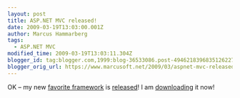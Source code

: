 ```yaml
---
layout: post
title: ASP.NET MVC released!
date: 2009-03-19T13:03:00.001Z
author: Marcus Hammarberg
tags:
  - ASP.NET MVC
modified_time: 2009-03-19T13:03:11.304Z
blogger_id: tag:blogger.com,1999:blog-36533086.post-4946218396835126227
blogger_orig_url: https://www.marcusoft.net/2009/03/aspnet-mvc-released.html
---
```


OK – my new [favorite framework](http://asp.net/mvc) is [released](http://haacked.com/archive/2009/03/18/aspnet-mvc-rtw.aspx)! I am [downloading](http://go.microsoft.com/fwlink/?LinkId=144444) it now!
